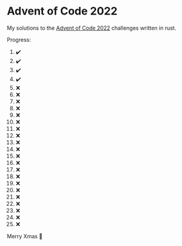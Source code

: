# Advent of Code 2022
My solutions to the [Advent of Code 2022](https://adventofcode.com/2022) challenges written in rust.

Progress:

1. :heavy_check_mark:
2. :heavy_check_mark:
3. :heavy_check_mark:
4. :heavy_check_mark:
5. :x:
6. :x:
7. :x:
8. :x:
9. :x:
10. :x:
11. :x:
12. :x:
13. :x:
14. :x:
15. :x:
16. :x:
17. :x:
18. :x:
19. :x:
20. :x:
21. :x:
22. :x:
23. :x:
24. :x:
25. :x:

Merry Xmas :christmas_tree:
